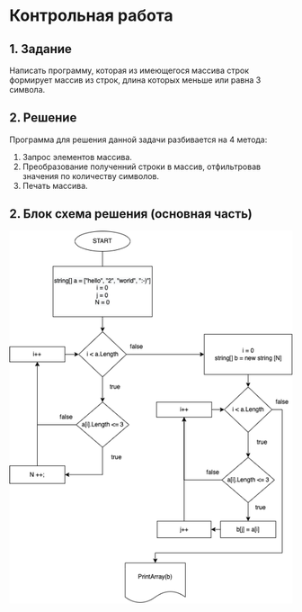 # Контрольная работа 
## 1. Задание
Написать программу, которая из имеющегося массива строк формирует массив из строк, длина которых меньше или равна 3 символа.

## 2. Решение
Программа для решения данной задачи разбивается на 4 метода:
1. Запрос элементов массива.
2. Преобразование полученний строки в массив, отфильтровав значения по количеству символов.
3. Печать массива.

## 2. Блок схема решения (основная часть)

![logo](Diagram.png)